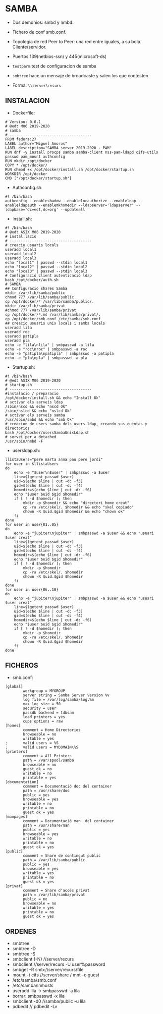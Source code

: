 # SAMBA  

+ Dos demonios: smbd y nmbd.  

+ Fichero de conf smb.conf.  

+ Topologia de red Peer to Peer: una red entre iguales, a su bola. Cliente/servidor.  

+ Puertos 139(netbios-ssn) y 445(microsoft-ds)  

+ `testparm` test de configuracion de samba

+ `smbtree` hace un mensaje de broadcaste y salen los que contesten.  

+ Forma: `\\server\recurs`

## INSTALACION  

+ Dockerfile:  
```
# Version: 0.0.1
# @edt M06 2019-2020
# samba
# -------------------------------------
FROM fedora:27
LABEL author="Miguel Amoros"
LABEL description="SAMBA server 2019-2020 - PAM"
RUN dnf -y install procps samba samba-client nss-pam-ldapd cifs-utils passwd pam_mount authconfig
RUN mkdir /opt/docker
COPY * /opt/docker/
RUN chmod +x /opt/docker/install.sh /opt/docker/startup.sh
WORKDIR /opt/docker
CMD ["/opt/docker/startup.sh"]
```

+ Authconfig.sh:  
```
#! /bin/bash
authconfig --enableshadow --enablelocauthorize --enableldap --enableldapauth --enablemkhomedir --ldapserver='ldapserver' --ldapbase='dc=edt,dc=org' --updateall
```  

+ Install.sh:  
```
#! /bin/bash
# @edt ASIX M06 2019-2020
# instal.lacio
# -------------------------------------
# creacio usuaris locals
useradd local1
useradd local2
useradd local3
echo "local1" | passwd --stdin local1
echo "local2" | passwd --stdin local2
echo "local3" | passwd --stdin local3
# Configuració client autenticació ldap
bash /opt/docker/auth.sh
# SAMBA
## Configuracio shares Samba
mkdir /var/lib/samba/public
chmod 777 /var/lib/samba/public
cp /opt/docker/* /var/lib/samba/public/.
mkdir /var/lib/samba/privat
#chmod 777 /var/lib/samba/privat
cp /opt/docker/*.md /var/lib/samba/privat/.
cp /opt/docker/smb.conf /etc/samba/smb.conf
## creacio usuaris unix locals i samba locals
useradd lila
useradd roc
useradd patipla
useradd pla
echo -e "lila\nlila" | smbpasswd -a lila
echo -e "roc\nroc" | smbpasswd -a roc
echo -e "patipla\npatipla" | smbpasswd -a patipla
echo -e "pla\npla" | smbpasswd -a pla
```

+ Startup.sh:  
```
#! /bin/bash
# @edt ASIX M06 2019-2020
# startup.sh
# -------------------------------------
#instalacio / preparacio
/opt/docker/install.sh && echo "Install Ok"
# activar els serveis ldap
/sbin/nscd && echo "nscd Ok"
/sbin/nslcd && echo "nslcd Ok"
# activar els serveis samba
/usr/sbin/smbd && echo "smb Ok"
# creacion de users samba dels users ldap, creando sus cuentas y directorios
bash /opt/docker/usersSambaUnixLdap.sh
# servei per a detached
/usr/sbin/nmbd -F
```  

+ usersldap.sh:  
```
llistaUsers="pere marta anna pau pere jordi"
for user in $llistaUsers
do
	echo -e "$user\n$user" | smbpasswd -a $user
	line=$(getent passwd $user)
	uid=$(echo $line | cut -d: -f3)
	gid=$(echo $line | cut -d: -f4)
	homedir=$(echo $line | cut -d: -f6)
	echo "$user $uid $gid $homedir"
	if [ ! -d $homedir ]; then
		mkdir -p $homedir && echo "directori home creat"
		cp -ra /etc/skel/. $homedir && echo "skel copiado"
		chown -R $uid.$gid $homedir && echo "chown ok"
	fi
done
for user in user{01..05}
do
	echo -e "jupiter\njupiter" | smbpasswd -a $user && echo "usuari $user creat"
	line=$(getent passwd $user)
	uid=$(echo $line | cut -d: -f3)
	gid=$(echo $line | cut -d: -f4)
	homedir=$(echo $line | cut -d: -f6)
	echo "$user $uid $gid $homedir"
	if [ ! -d $homedir ]; then
		mkdir -p $homedir
		cp -ra /etc/skel/. $homedir
		chown -R $uid.$gid $homedir
	fi
done
for user in user{06..10}
do
	echo -e "jupiter\njupiter" | smbpasswd -a $user && echo "usuari $user creat"
	line=$(getent passwd $user)
	uid=$(echo $line | cut -d: -f3)
	gid=$(echo $line | cut -d: -f4)
	homedir=$(echo $line | cut -d: -f6)
	echo "$user $uid $gid $homedir"
	if [ ! -d $homedir ]; then
		mkdir -p $homedir
		cp -ra /etc/skel/. $homedir
		chown -R $uid.$gid $homedir
	fi 
done
```  

## FICHEROS  

+ smb.conf:  
```
[global]
        workgroup = MYGROUP
        server string = Samba Server Version %v
        log file = /var/log/samba/log.%m
        max log size = 50
        security = user
        passdb backend = tdbsam
        load printers = yes
        cups options = raw
[homes]
        comment = Home Directories
        browseable = no
        writable = yes
;       valid users = %S
;       valid users = MYDOMAIN\%S
[printers]
        comment = All Printers
        path = /var/spool/samba
        browseable = no
        guest ok = no
        writable = no
        printable = yes
[documentation]
        comment = Documentació doc del container
        path = /usr/share/doc
        public = yes
        browseable = yes
        writable = no
        printable = no
        guest ok = yes
[manpages]
        comment = Documentació man  del container
        path = /usr/share/man
        public = yes
        browseable = yes
        writable = no
        printable = no
        guest ok = yes
[public]
        comment = Share de contingut public
        path = /var/lib/samba/public
        public = yes
        browseable = yes
        writable = yes
        printable = no
        guest ok = yes
[privat]
        comment = Share d'accés privat
        path = /var/lib/samba/privat
        public = no
        browseable = no
        writable = yes
        printable = no
        guest ok = yes
```  

## ORDENES  

+ smbtree
+ smbtree -D
+ smbtree -S
+ smbclient (-N) //server/recurs
+ smbclient //server/recurs -U user%password
+ smbget -R smb://server/recurs/file
+ mount -t cifs //server/share / mnt -o guest
+ /etc/samba/smb.conf
+ /etc/samba/lmhosts
+ useradd lila -> smbpasswd -a lila
+ borrar: smbpasswd -x lila
+ smbclient -d0 //samba/public -u lila
+ pdbedit // pdbedit -Lv